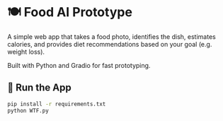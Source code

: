 # 🍽️ Food AI Prototype

A simple web app that takes a food photo, identifies the dish, estimates calories, and provides diet recommendations based on your goal (e.g. weight loss).

Built with Python and Gradio for fast prototyping.

## 🚀 Run the App

```bash
pip install -r requirements.txt
python WTF.py
